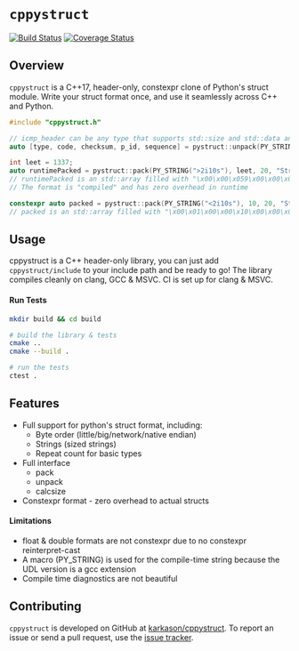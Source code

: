 `cppystruct`
==========
[![Build Status](https://travis-ci.org/karkason/cppystruct.svg?branch=master)](https://travis-ci.org/karkason/cppystruct) [![Coverage Status](https://coveralls.io/repos/github/karkason/cppystruct/badge.svg?branch=master)](https://coveralls.io/github/karkason/cppystruct?branch=master)

Overview
--------

`cppystruct` is a C++17, header-only, constexpr clone of Python's struct module.
Write your struct format once, and use it seamlessly across C++ and Python.

```cpp
#include "cppystruct.h"

// icmp_header can be any type that supports std::size and std::data and holds bytes
auto [type, code, checksum, p_id, sequence] = pystruct::unpack(PY_STRING('bbHHh'), icmp_header);

int leet = 1337;
auto runtimePacked = pystruct::pack(PY_STRING(">2i10s"), leet, 20, "String!");
// runtimePacked is an std::array filled with "\x00\x00\x059\x00\x00\x00\x10String!\x00\x00\x00"
// The format is "compiled" and has zero overhead in runtime

constexpr auto packed = pystruct::pack(PY_STRING("<2i10s"), 10, 20, "String!");
// packed is an std::array filled with "\x00\x01\x00\x00\x10\x00\x00\x00String!\x00\x00\x00"

```


Usage
-----

cppystruct is a C++ header-only library, you can just add `cppystruct/include` to your include path and be ready to go!
The library compiles cleanly on clang, GCC & MSVC. CI is set up for clang & MSVC. 

#### Run Tests
```sh
mkdir build && cd build

# build the library & tests
cmake ..
cmake --build .

# run the tests
ctest .
```


Features
--------

- Full support for python's struct format, including:
  - Byte order (little/big/network/native endian)
  - Strings (sized strings)
  - Repeat count for basic types
- Full interface
  - pack
  - unpack
  - calcsize
- Constexpr format - zero overhead to actual structs

#### Limitations
- float & double formats are not constexpr due to no constexpr reinterpret-cast
- A macro (PY_STRING) is used for the compile-time string because the UDL version is a gcc extension
- Compile time diagnostics are not beautiful

Contributing
------------

`cppystruct` is developed on GitHub at [karkason/cppystruct](https://github.com/karkason/cppystruct).
To report an issue or send a pull request, use the
[issue tracker](https://github.com/karkason/cppystruct/issues).
